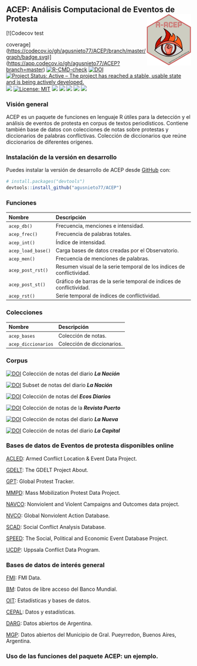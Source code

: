 
<!-- README.md is generated from README.Rmd. Please edit that file -->

## ACEP: Análisis Computacional de Eventos de Protesta<img src="man/figures/logo.png" align="right" height="139"/>

<!-- badges: start --> [![Codecov test
coverage](https://codecov.io/gh/agusnieto77/ACEP/branch/master/graph/badge.svg)](https://app.codecov.io/gh/agusnieto77/ACEP?branch=master)
[![R-CMD-check](https://github.com/agusnieto77/ACEP/workflows/R-CMD-check/badge.svg)](https://github.com/agusnieto77/ACEP/actions)
[![DOI](https://zenodo.org/badge/DOI/10.5281/zenodo.6800706.svg)](https://doi.org/10.5281/zenodo.6800706)
[![Project Status: Active – The project has reached a stable, usable
state and is being actively
developed.](https://www.repostatus.org/badges/latest/active.svg)](https://www.repostatus.org/#active)
[![](https://img.shields.io/badge/devel%20version-0.0.1.9000-blue.svg)](https://github.com/agusnieto77/ACEP)
[![License:
MIT](https://img.shields.io/badge/license-MIT-blue.svg)](https://cran.r-project.org/web/licenses/MIT)
[![](https://img.shields.io/github/languages/code-size/agusnieto77/ACEP.svg)](https://github.com/agusnieto77/ACEP)
[![](https://img.shields.io/badge/lifecycle-stable-brightgreen.svg)](https://lifecycle.r-lib.org/articles/stages.html#stable)
[![](https://img.shields.io/badge/Build%20with-R%20&%20RStudio-blue?style=plastic=appveyor)](https://github.com/agusnieto77/ACEP)
[![](https://img.shields.io/badge/ACEP-ready%20to%20use-color:%20#39c?style=plastic=appveyor)](https://github.com/agusnieto77/ACEP)
[![](https://img.shields.io/badge/Developed%20by-SISMOS-darkred?style=plastic=appveyor)](https://observatoriodeconflictividad.org/el-pulso-de-la-conflictividad-en-tiempo-real/)
<!-- badges: end -->

### Visión general

ACEP es un paquete de funciones en lenguaje R útiles para la detección y
el análisis de eventos de protesta en corpus de textos periodísticos.
Contiene también base de datos con colecciones de notas sobre protestas
y diccionarios de palabras conflictivas. Colección de diccionarios que
reúne diccionarios de diferentes orígenes.

### Instalación de la versión en desarrollo

Puedes instalar la versión de desarrollo de ACEP desde
[GitHub](https://github.com/) con:

``` r
# install.packages("devtools")
devtools::install_github("agusnieto77/ACEP")
```

### Funciones

| Nombre             | Descripción                                                           |
|:-------------------|:----------------------------------------------------------------------|
| `acep_db()`        | Frecuencia, menciones e intensidad.                                   |
| `acep_frec()`      | Frecuencia de palabras totales.                                       |
| `acep_int()`       | Índice de intensidad.                                                 |
| `acep_load_base()` | Carga bases de datos creadas por el Observatorio.                     |
| `acep_men()`       | Frecuencia de menciones de palabras.                                  |
| `acep_post_rst()`  | Resumen visual de la serie temporal de los índices de conflictividad. |
| `acep_post_st()`   | Gráfico de barras de la serie temporal de índices de conflictividad.  |
| `acep_rst()`       | Serie temporal de índices de conflictividad.                          |

### Colecciones

| Nombre              | Descripción                |
|:--------------------|:---------------------------|
| `acep_bases`        | Colección de notas.        |
| `acep_diccionarios` | Colección de diccionarios. |

### Corpus

[![DOI](https://zenodo.org/badge/DOI/10.5281/zenodo.6800663.svg)](https://doi.org/10.5281/zenodo.6800663)
Colección de notas del diario ***La Nación***

[![DOI](https://zenodo.org/badge/DOI/10.5281/zenodo.6800765.svg)](https://doi.org/10.5281/zenodo.6800765)
Subset de notas del diario ***La Nación***

[![DOI](https://zenodo.org/badge/DOI/10.5281/zenodo.6800617.svg)](https://doi.org/10.5281/zenodo.6800617)
Colección de notas del ***Ecos Diarios***

[![DOI](https://zenodo.org/badge/DOI/10.5281/zenodo.6800637.svg)](https://doi.org/10.5281/zenodo.6800637)
Colección de notas de la ***Revista Puerto***

[![DOI](https://zenodo.org/badge/DOI/10.5281/zenodo.6800650.svg)](https://doi.org/10.5281/zenodo.6800650)
Colección de notas del diario ***La Nueva***

[![DOI](https://zenodo.org/badge/DOI/10.5281/zenodo.6800660.svg)](https://doi.org/10.5281/zenodo.6800660)
Colección de notas del diario ***La Capital***

### Bases de datos de Eventos de protesta disponibles online

[ACLED](https://acleddata.com/#/dashboard): Armed Conflict Location &
Event Data Project.

[GDELT](https://www.gdeltproject.org/): The GDELT Project About.

[GPT](https://carnegieendowment.org/publications/interactive/protest-tracker#):
Global Protest Tracker.

[MMPD](https://dataverse.harvard.edu/dataverse/MMdata): Mass
Mobilization Protest Data Project.

[NAVCO](https://dataverse.harvard.edu/dataverse/navco): Nonviolent and
Violent Campaigns and Outcomes data project.

[NVCO](https://nvdatabase.swarthmore.edu/): Global Nonviolent Action
Database.

[SCAD](https://www.strausscenter.org/ccaps-research-areas/social-conflict/database/):
Social Conflict Analysis Database.

[SPEED](https://clinecenter.illinois.edu/project/human-loop-event-data-projects/SPEED):
The Social, Political and Economic Event Database Project.

[UCDP](https://www.pcr.uu.se/research/ucdp/): Uppsala Conflict Data
Program.

### Bases de datos de interés general

[FMI](https://data.imf.org/?sk=388dfa60-1d26-4ade-b505-a05a558d9a42):
FMI Data.

[BM](https://datos.bancomundial.org/): Datos de libre acceso del Banco
Mundial.

[OIT](https://www.ilo.org/global/statistics-and-databases/lang--es/index.htm):
Estadísticas y bases de datos.

[CEPAL](https://www.cepal.org/es/datos-y-estadisticas): Datos y
estadísticas.

[DARG](https://www.datos.gob.ar/): Datos abiertos de Argentina.

[MGP](https://datos.mardelplata.gob.ar/): Datos abiertos del Municipio
de Gral. Pueyrredon, Buenos Aires, Argentina.

### Uso de las funciones del paquete ACEP: un ejemplo.
